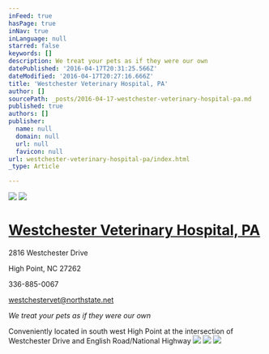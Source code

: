 ```yaml
---
inFeed: true
hasPage: true
inNav: true
inLanguage: null
starred: false
keywords: []
description: We treat your pets as if they were our own
datePublished: '2016-04-17T20:31:25.566Z'
dateModified: '2016-04-17T20:27:16.666Z'
title: 'Westchester Veterinary Hospital, PA'
author: []
sourcePath: _posts/2016-04-17-westchester-veterinary-hospital-pa.md
published: true
authors: []
publisher:
  name: null
  domain: null
  url: null
  favicon: null
url: westchester-veterinary-hospital-pa/index.html
_type: Article

---
```

![](https://the-grid-user-content.s3-us-west-2.amazonaws.com/60f0fd83-547b-47b4-be30-d9e2963252d4.jpg)
![](https://the-grid-user-content.s3-us-west-2.amazonaws.com/118b8c03-7f28-4763-9b63-593ed240963f.jpg)

# [Westchester Veterinary Hospital, PA][0]

2816 Westchester Drive

High Point, NC 27262

336-885-0067

[westchestervet@northstate.net][1]

_We treat your pets as if they were our own_

Conveniently located in south west High Point at the intersection of Westchester Drive and English Road/National Highway
![](https://the-grid-user-content.s3-us-west-2.amazonaws.com/e06fd15c-f246-4c00-b2a1-873b37a95a4e.gif)
![](https://the-grid-user-content.s3-us-west-2.amazonaws.com/91450c4a-90a1-4189-b083-21e7359e4a57.jpg)
![](https://the-grid-user-content.s3-us-west-2.amazonaws.com/08f64b20-3aea-417a-9303-b0d9f3c3ac04.jpg)

[0]: null
[1]: mailto:westchestervet@northstate.net